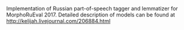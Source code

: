 Implementation of Russian part-of-speech tagger and lemmatizer for MorphoRuEval 2017.
Detailed description of models can be found at http://kelijah.livejournal.com/206884.html
